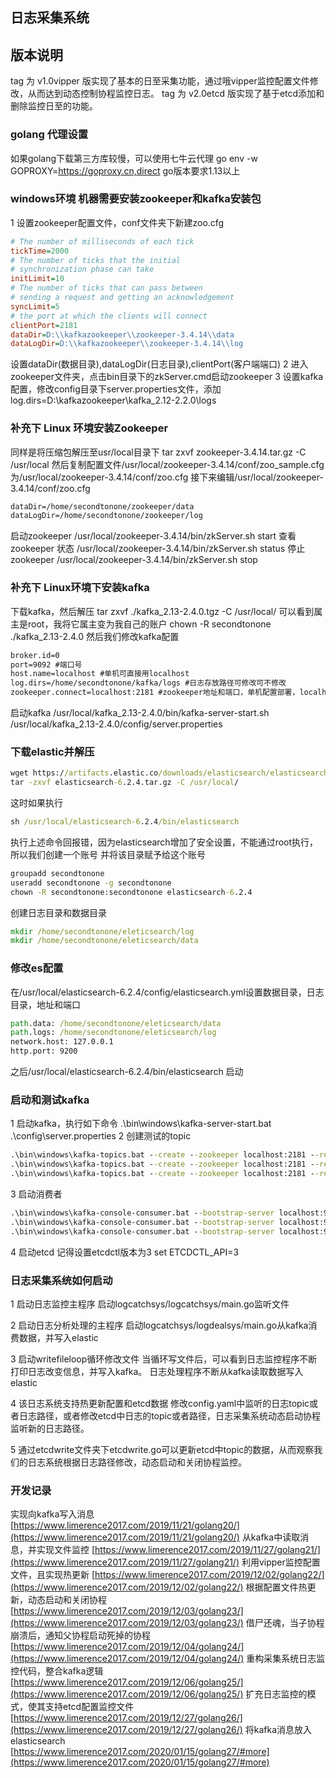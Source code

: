 ## 日志采集系统
## 版本说明
tag 为 v1.0vipper 版实现了基本的日至采集功能，通过哦vipper监控配置文件修改，从而达到动态控制协程监控日志。
tag 为 v2.0etcd 版实现了基于etcd添加和删除监控日至的功能。
### golang 代理设置
如果golang下载第三方库较慢，可以使用七牛云代理
go env -w GOPROXY=https://goproxy.cn,direct
go版本要求1.13以上

### windows环境 机器需要安装zookeeper和kafka安装包
1 设置zookeeper配置文件，conf文件夹下新建zoo.cfg
``` cfg
# The number of milliseconds of each tick
tickTime=2000
# The number of ticks that the initial 
# synchronization phase can take
initLimit=10
# The number of ticks that can pass between 
# sending a request and getting an acknowledgement
syncLimit=5
# the port at which the clients will connect
clientPort=2181
dataDir=D:\\kafkazookeeper\\zookeeper-3.4.14\\data
dataLogDir=D:\\kafkazookeeper\\zookeeper-3.4.14\\log
```
设置dataDir(数据目录),dataLogDir(日志目录),clientPort(客户端端口)
2 进入zookeeper文件夹，点击bin目录下的zkServer.cmd启动zookeeper
3 设置kafka配置，修改config目录下server.properties文件，添加
log.dirs=D:\\kafkazookeeper\\kafka_2.12-2.2.0\\logs

### 补充下 Linux 环境安装Zookeeper
同样是将压缩包解压至usr/local目录下
tar zxvf zookeeper-3.4.14.tar.gz -C /usr/local
然后复制配置文件/usr/local/zookeeper-3.4.14/conf/zoo_sample.cfg为/usr/local/zookeeper-3.4.14/conf/zoo.cfg
接下来编辑/usr/local/zookeeper-3.4.14/conf/zoo.cfg
``` cmd
dataDir=/home/secondtonone/zookeeper/data
dataLogDir=/home/secondtonone/zookeeper/log
```
启动zookeeper
/usr/local/zookeeper-3.4.14/bin/zkServer.sh start
查看zookeeper 状态
/usr/local/zookeeper-3.4.14/bin/zkServer.sh status
停止zookeeper 
/usr/local/zookeeper-3.4.14/bin/zkServer.sh stop
### 补充下 Linux环境下安装kafka
下载kafka，然后解压
tar zxvf ./kafka_2.13-2.4.0.tgz  -C /usr/local/
可以看到属主是root，我将它属主变为我自己的账户
chown -R secondtonone ./kafka_2.13-2.4.0
然后我们修改kafka配置
``` cmd
broker.id=0 
port=9092 #端口号 
host.name=localhost #单机可直接用localhost
log.dirs=/home/secondtonone/kafka/logs #日志存放路径可修改可不修改
zookeeper.connect=localhost:2181 #zookeeper地址和端口，单机配置部署，localhost:2181 
```
启动kafka
/usr/local/kafka_2.13-2.4.0/bin/kafka-server-start.sh  /usr/local/kafka_2.13-2.4.0/config/server.properties

### 下载elastic并解压
``` cmd
wget https://artifacts.elastic.co/downloads/elasticsearch/elasticsearch-6.2.4.tar.gz
tar -zxvf elasticsearch-6.2.4.tar.gz -C /usr/local/
```
这时如果执行
``` cmd
sh /usr/local/elasticsearch-6.2.4/bin/elasticsearch
```
执行上述命令回报错，因为elasticsearch增加了安全设置，不能通过root执行，所以我们创建一个账号
并将该目录赋予给这个账号
``` cmd
groupadd secondtonone
useradd secondtonone -g secondtonone
chown -R secondtonone:secondtonone elasticsearch-6.2.4  
```
创建日志目录和数据目录
``` cmd
mkdir /home/secondtonone/eleticsearch/log
mkdir /home/secondtonone/eleticsearch/data
```
### 修改es配置
在/usr/local/elasticsearch-6.2.4/config/elasticsearch.yml设置数据目录，日志目录，地址和端口
``` cmd
path.data: /home/secondtonone/eleticsearch/data
path.logs: /home/secondtonone/eleticsearch/log
network.host: 127.0.0.1
http.port: 9200
```
之后/usr/local/elasticsearch-6.2.4/bin/elasticsearch 启动

### 启动和测试kafka
1 启动kafka，执行如下命令
.\bin\windows\kafka-server-start.bat .\config\server.properties
2 创建测试的topic
``` cmd
.\bin\windows\kafka-topics.bat --create --zookeeper localhost:2181 --replication-factor 1 --partitions 16 --topic logdir1
.\bin\windows\kafka-topics.bat --create --zookeeper localhost:2181 --replication-factor 1 --partitions 16 --topic logdir2
.\bin\windows\kafka-topics.bat --create --zookeeper localhost:2181 --replication-factor 1 --partitions 16 --topic logdir3
```
3 启动消费者
``` cmd
.\bin\windows\kafka-console-consumer.bat --bootstrap-server localhost:9092 --topic logdir1 --from-beginning
.\bin\windows\kafka-console-consumer.bat --bootstrap-server localhost:9092 --topic logdir2 --from-beginning
.\bin\windows\kafka-console-consumer.bat --bootstrap-server localhost:9092 --topic logdir3 --from-beginning
```
4 启动etcd
记得设置etcdctl版本为3  set ETCDCTL_API=3
### 日志采集系统如何启动
1 启动日志监控主程序
启动logcatchsys/logcatchsys/main.go监听文件

2 启动日志分析处理的主程序
启动logcatchsys/logdealsys/main.go从kafka消费数据，并写入elastic

3 启动writefileloop循环修改文件
当循环写文件后，可以看到日志监控程序不断打印日志改变信息，并写入kafka。
日志处理程序不断从kafka读取数据写入elastic

4 该日志系统支持热更新配置和etcd数据
修改config.yaml中监听的日志topic或者日志路径，或者修改etcd中日志的topic或者路径，日志采集系统动态启动协程监听新的日志路径。

5 通过etcdwrite文件夹下etcdwrite.go可以更新etcd中topic的数据，从而观察我们的日志系统根据日志路径修改，动态启动和关闭协程监控。

### 开发记录
实现向kafka写入消息
[https://www.limerence2017.com/2019/11/21/golang20/](https://www.limerence2017.com/2019/11/21/golang20/)
从kafka中读取消息，并实现文件监控
[https://www.limerence2017.com/2019/11/27/golang21/](https://www.limerence2017.com/2019/11/27/golang21/)
利用vipper监控配置文件，且实现热更新
[https://www.limerence2017.com/2019/12/02/golang22/](https://www.limerence2017.com/2019/12/02/golang22/)
根据配置文件热更新，动态启动和关闭协程
[https://www.limerence2017.com/2019/12/03/golang23/](https://www.limerence2017.com/2019/12/03/golang23/)
借尸还魂，当子协程崩溃后，通知父协程启动死掉的协程
[https://www.limerence2017.com/2019/12/04/golang24/](https://www.limerence2017.com/2019/12/04/golang24/)
重构采集系统日志监控代码，整合kafka逻辑
[https://www.limerence2017.com/2019/12/06/golang25/](https://www.limerence2017.com/2019/12/06/golang25/)
扩充日志监控的模式，使其支持etcd配置监控文件
[https://www.limerence2017.com/2019/12/27/golang26/](https://www.limerence2017.com/2019/12/27/golang26/)
将kafka消息放入elasticsearch
[https://www.limerence2017.com/2020/01/15/golang27/#more](https://www.limerence2017.com/2020/01/15/golang27/#more)